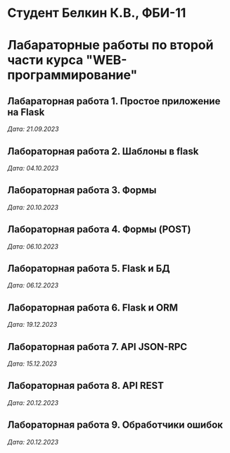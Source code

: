 # Студент Белкин К.В., ФБИ-11

# Лабараторные работы по второй части курса "WEB-программирование"

## Лабараторная работа 1. Простое приложение на Flask

*Дата: 21.09.2023*

## Лабораторная работа 2. Шаблоны в flask

*Дата: 04.10.2023*

## Лабораторная работа 3. Формы

*Дата: 20.10.2023*

## Лабораторная работа 4. Формы (POST)

*Дата: 06.10.2023*

## Лабораторная работа 5. Flask и БД

*Дата: 06.12.2023*

## Лабораторная работа 6. Flask и ORM

*Дата: 19.12.2023*

## Лабораторная работа 7. API JSON-RPC

*Дата: 15.12.2023*

## Лабораторная работа 8. API REST

*Дата: 20.12.2023*

## Лабораторная работа 9. Обработчики ошибок

*Дата: 20.12.2023*